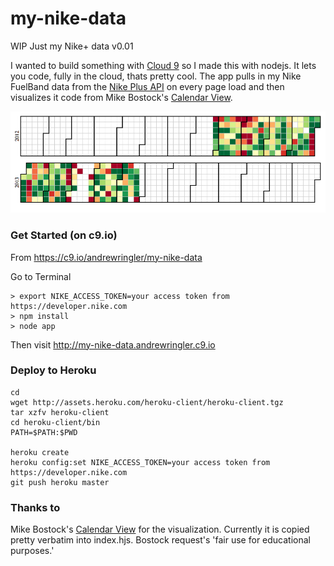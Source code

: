 my-nike-data
============

WIP Just my Nike+ data v0.01

I wanted to build something with [Cloud 9](https://c9.io) so I made this with nodejs. It lets you code, fully in the cloud, thats pretty cool.
The app pulls in my Nike FuelBand data from the [Nike Plus API](https://developer.nike.com) on every page load and then 
visualizes it code from Mike Bostock's [Calendar View](http://bl.ocks.org/mbostock/4063318).

![Andrew's NikePlus Data from Aug 2012 to 2013](documentation/nike-data.png)

### Get Started (on c9.io)
From https://c9.io/andrewringler/my-nike-data

Go to Terminal

    > export NIKE_ACCESS_TOKEN=your access token from https://developer.nike.com
    > npm install
    > node app
    
Then visit http://my-nike-data.andrewringler.c9.io

### Deploy to Heroku

    cd
    wget http://assets.heroku.com/heroku-client/heroku-client.tgz
    tar xzfv heroku-client
    cd heroku-client/bin
    PATH=$PATH:$PWD

    heroku create
    heroku config:set NIKE_ACCESS_TOKEN=your access token from https://developer.nike.com
    git push heroku master

### Thanks to
Mike Bostock's [Calendar View](http://bl.ocks.org/mbostock/4063318) for the visualization. Currently
it is copied pretty verbatim into index.hjs. Bostock request's 'fair use for educational purposes.'